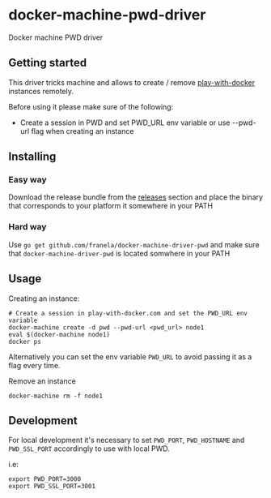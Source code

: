 # docker-machine-pwd-driver

Docker machine PWD driver


## Getting started

This driver tricks machine and allows to create / remove [play-with-docker](http://play-with-docker.com) instances remotely.

Before using it please make sure of the following:

- Create a session in PWD and set PWD_URL env variable or use --pwd-url flag when creating an instance


## Installing

### Easy way

Download the release bundle from the [releases](https://github.com/franela/docker-machine-driver-pwd/releases) section and place the binary that corresponds to your platform it somewhere in your PATH



### Hard way

Use `go get github.com/franela/docker-machine-driver-pwd` and make sure that
`docker-machine-driver-pwd` is located somwhere in your PATH



## Usage

Creating an instance:

```
# Create a session in play-with-docker.com and set the PWD_URL env variable
docker-machine create -d pwd --pwd-url <pwd_url> node1
eval $(docker-machine node1)
docker ps
```

Alternatively you can set the env variable `PWD_URL` to avoid passing it as a flag every time.


Remove an instance


```
docker-machine rm -f node1
```

## Development

For local development it's necessary to set `PWD_PORT`, `PWD_HOSTNAME` and `PWD_SSL_PORT`
accordingly to use with local PWD.

i.e:

```
export PWD_PORT=3000
export PWD_SSL_PORT=3001
```
